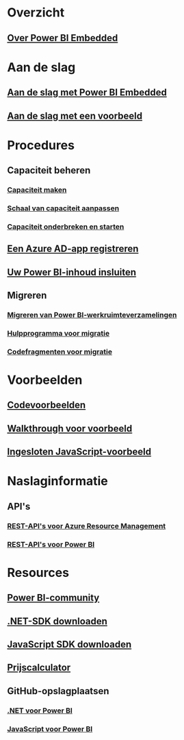 # Overzicht
## [Over Power BI Embedded](what-is-power-bi-embedded.md)

# Aan de slag
## [Aan de slag met Power BI Embedded](get-started.md)
## [Aan de slag met een voorbeeld](https://powerbi.microsoft.com/documentation/powerbi-developer-embed-sample-app-owns-data/)

# Procedures
## Capaciteit beheren
### [Capaciteit maken](create-capacity.md)
### [Schaal van capaciteit aanpassen](scale-capacity.md)
### [Capaciteit onderbreken en starten](pause-start.md)
## [Een Azure AD-app registreren](https://powerbi.microsoft.com/documentation/powerbi-developer-register-app/)
## [Uw Power BI-inhoud insluiten](https://powerbi.microsoft.com/documentation/powerbi-developer-embedding-content/)

## Migreren
### [Migreren van Power BI-werkruimteverzamelingen](migrate-from-power-bi-workspace-collections.md)
### [Hulpprogramma voor migratie](migrate-tool.md)
### [Codefragmenten voor migratie](migrate-code-snippets.md)

# Voorbeelden
## [Codevoorbeelden](https://github.com/Microsoft/PowerBI-Developer-Samples)
## [Walkthrough voor voorbeeld](https://powerbi.microsoft.com/documentation/powerbi-developer-embed-sample-app-owns-data/)
## [Ingesloten JavaScript-voorbeeld](https://microsoft.github.io/PowerBI-JavaScript/demo/)

# Naslaginformatie
## API's
### [REST-API's voor Azure Resource Management](https://docs.microsoft.com/rest/api/power-bi-embedded/)
### [REST-API's voor Power BI](https://msdn.microsoft.com/en-us/library/mt147898.aspx)

# Resources
## [Power BI-community](http://community.powerbi.com/t5/Developer/bd-p/Developer)
## [.NET-SDK downloaden](https://www.nuget.org/packages/Microsoft.PowerBI.Api/)
## [JavaScript SDK downloaden](https://www.nuget.org/packages/Microsoft.PowerBI.JavaScript/)
## [Prijscalculator](https://azure.microsoft.com/pricing/calculator/)
## GitHub-opslagplaatsen
### [.NET voor Power BI](https://github.com/Microsoft/PowerBI-CSharp)
### [JavaScript voor Power BI](https://github.com/Microsoft/PowerBI-JavaScript)


